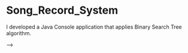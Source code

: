 # Song_Record_System
I developed a Java Console application that applies Binary Search Tree algorithm.

--> 
